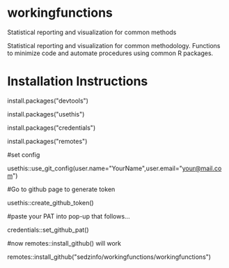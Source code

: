 # workingfunctions
Statistical reporting and visualization for common methods

Statistical reporting and visualization for common methodology. Functions to minimize code and automate procedures using common R packages.

# Installation Instructions

install.packages("devtools")

install.packages("usethis")

install.packages("credentials")

install.packages("remotes")

#set config

usethis::use_git_config(user.name="YourName",user.email="your@mail.com")

#Go to github page to generate token

usethis::create_github_token() 

#paste your PAT into pop-up that follows...

credentials::set_github_pat()

#now remotes::install_github() will work

remotes::install_github("sedzinfo/workingfunctions/workingfunctions")
